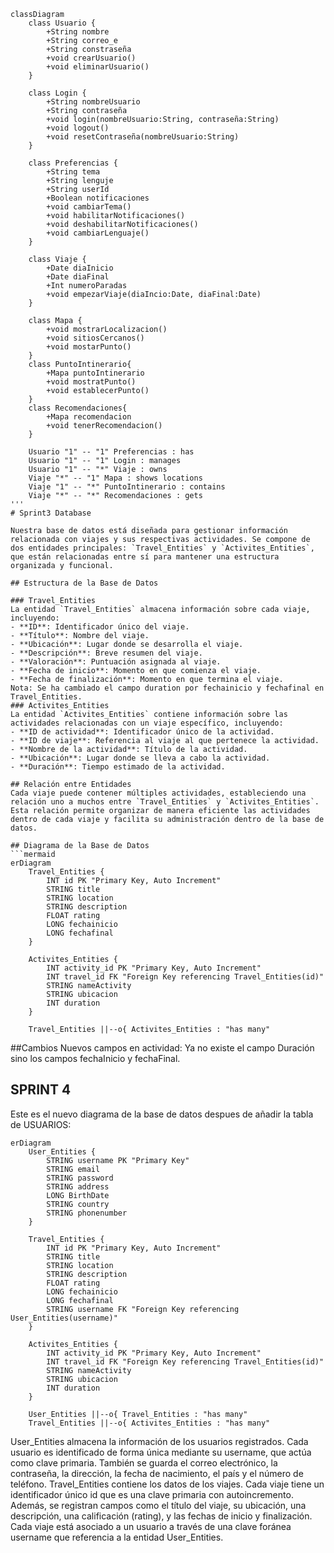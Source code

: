 
```mermaid
classDiagram
    class Usuario {
        +String nombre
        +String correo_e
        +String constraseña
        +void crearUsuario()
        +void eliminarUsuario()
    }

    class Login {
	    +String nombreUsuario
	    +String contraseña
	    +void login(nombreUsuario:String, contraseña:String)
	    +void logout()
	    +void resetContraseña(nombreUsuario:String)
    }

    class Preferencias {
	    +String tema
	    +String lenguje
	    +String userId
	    +Boolean notificaciones
	    +void cambiarTema()
	    +void habilitarNotificaciones()
	    +void deshabilitarNotificaciones()
	    +void cambiarLenguaje()
    }

    class Viaje {
	    +Date diaInicio
	    +Date diaFinal
        +Int numeroParadas
	    +void empezarViaje(diaIncio:Date, diaFinal:Date)
    }

    class Mapa {
	    +void mostrarLocalizacion()
	    +void sitiosCercanos()
        +void mostarPunto()
    }
    class PuntoIntinerario{
        +Mapa puntoIntinerario
        +void mostratPunto()
        +void establecerPunto()
    }
    class Recomendaciones{
        +Mapa recomendacion
        +void tenerRecomendacion()
    }

    Usuario "1" -- "1" Preferencias : has
    Usuario "1" -- "1" Login : manages
    Usuario "1" -- "*" Viaje : owns
    Viaje "*" -- "1" Mapa : shows locations
    Viaje "1" -- "*" PuntoIntinerario : contains
    Viaje "*" -- "*" Recomendaciones : gets
'''
# Sprint3 Database

Nuestra base de datos está diseñada para gestionar información relacionada con viajes y sus respectivas actividades. Se compone de dos entidades principales: `Travel_Entities` y `Activites_Entities`, que están relacionadas entre sí para mantener una estructura organizada y funcional.

## Estructura de la Base de Datos

### Travel_Entities
La entidad `Travel_Entities` almacena información sobre cada viaje, incluyendo:
- **ID**: Identificador único del viaje.
- **Título**: Nombre del viaje.
- **Ubicación**: Lugar donde se desarrolla el viaje.
- **Descripción**: Breve resumen del viaje.
- **Valoración**: Puntuación asignada al viaje.
- **Fecha de inicio**: Momento en que comienza el viaje.
- **Fecha de finalización**: Momento en que termina el viaje.
Nota: Se ha cambiado el campo duration por fechainicio y fechafinal en Travel_Entities.
### Activites_Entities
La entidad `Activites_Entities` contiene información sobre las actividades relacionadas con un viaje específico, incluyendo:
- **ID de actividad**: Identificador único de la actividad.
- **ID de viaje**: Referencia al viaje al que pertenece la actividad.
- **Nombre de la actividad**: Título de la actividad.
- **Ubicación**: Lugar donde se lleva a cabo la actividad.
- **Duración**: Tiempo estimado de la actividad.

## Relación entre Entidades
Cada viaje puede contener múltiples actividades, estableciendo una relación uno a muchos entre `Travel_Entities` y `Activites_Entities`. Esta relación permite organizar de manera eficiente las actividades dentro de cada viaje y facilita su administración dentro de la base de datos.

## Diagrama de la Base de Datos
```mermaid
erDiagram
    Travel_Entities {
        INT id PK "Primary Key, Auto Increment"
        STRING title
        STRING location
        STRING description
        FLOAT rating
        LONG fechainicio
        LONG fechafinal
    }

    Activites_Entities {
        INT activity_id PK "Primary Key, Auto Increment"
        INT travel_id FK "Foreign Key referencing Travel_Entities(id)"
        STRING nameActivity
        STRING ubicacion
        INT duration
    }

    Travel_Entities ||--o{ Activites_Entities : "has many"
```

##Cambios
Nuevos campos en actividad: Ya no existe el campo Duración sino los campos fechaInicio y fechaFinal.

## SPRINT 4
Este es el nuevo diagrama de la base de datos despues de añadir la tabla de USUARIOS:
```mermaid
erDiagram
    User_Entities {
        STRING username PK "Primary Key"
        STRING email
        STRING password
        STRING address
        LONG BirthDate
        STRING country
        STRING phonenumber
    }

    Travel_Entities {
        INT id PK "Primary Key, Auto Increment"
        STRING title
        STRING location
        STRING description
        FLOAT rating
        LONG fechainicio
        LONG fechafinal
        STRING username FK "Foreign Key referencing User_Entities(username)"
    }

    Activites_Entities {
        INT activity_id PK "Primary Key, Auto Increment"
        INT travel_id FK "Foreign Key referencing Travel_Entities(id)"
        STRING nameActivity
        STRING ubicacion
        INT duration
    }

    User_Entities ||--o{ Travel_Entities : "has many"
    Travel_Entities ||--o{ Activites_Entities : "has many"
```

User_Entities almacena la información de los usuarios registrados. Cada usuario es identificado de forma única mediante su username, que actúa como clave primaria. También se guarda el correo electrónico, la contraseña, la dirección, la fecha de nacimiento, el país y el número de teléfono.
Travel_Entities contiene los datos de los viajes. Cada viaje tiene un identificador único id que es una clave primaria con autoincremento. Además, se registran campos como el título del viaje, su ubicación, una descripción, una calificación (rating), y las fechas de inicio y finalización. Cada viaje está asociado a un usuario a través de una clave foránea username que referencia a la entidad User_Entities.